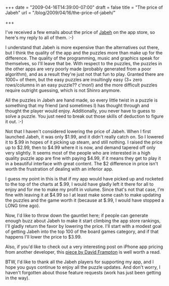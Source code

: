 +++
date = "2009-04-16T14:39:00-07:00"
draft = false
title = "The price of Jabeh"
url = "/blog/2009/04/16/the-price-of-jabeh/"

+++

I've received a few emails about the price of [Jabeh](http://itunes.com/app/Jabeh) on the app store, so here's my reply to all of them. :-)

I understand that Jabeh is more expensive than the alternatives out there, but I think the quality of the app and the puzzles more than make up for the difference. The quality of the programming, music and graphics speak for themselves, so I'll leave that be. With respect to the puzzles, the puzzles in the other apps are very poorly made (probably generated from a poor algorithm), and as a result they're just not that fun to play. Granted there are 1000+ of them, but the easy puzzles are insultingly easy (3+ zero rows/columns in an easy puzzle?? c'mon!) and the more difficult puzzles require outright guessing, which is not Shinro anymore.

All the puzzles in Jabeh are hand made, so every little twist in a puzzle is something that my friend (and sometimes I) has thought through and thought the player would enjoy. Additionally, you never have to guess to solve a puzzle. You just need to break out those skills of deduction to figure it out. :-)

Not that I haven't considered lowering the price of Jabeh. When I first launched Jabeh, it was only $1.99, and it didn't really catch on. So I lowered it to $.99 in hopes of it picking up steam, and still nothing. I raised the price up to $2.99, then to $4.99 where it is now, and demand tapered off only very slightly. It seems most of the people who are interested in a high quality puzzle app are fine with paying $4.99, if it means they get to play it in a beautiful interface with great content. The $2 difference in price isn't worth the frustration of dealing with an inferior app.

I guess my point in this is that if my app would have picked up and rocketed to the top of the charts at $.99, I would have gladly left it there for all to enjoy and for me to make my profit in volume. Since that's not that case, I'm fine with leaving it at $4.99 so I at least make some cash to make updating the puzzles and the game worth it (because at $.99, I would have stopped a LONG time ago).

Now, I'd like to throw down the gauntlet here; if people can generate enough buzz about Jabeh to make it start climbing the app store rankings, I'll gladly return the favor by lowering the price. I'll start with a modest goal of getting Jabeh into the top 100 of the board games category, and if that happens I'll lower the price to $3.99.

Also, if you'd like to check out a very interesting post on iPhone app pricing from another developer, this [piece by David Frampton](http://majicjungle.com/blog/?p=66) is well worth a read.

BTW, I'd like to thank all the Jabeh players for supporting my app, and I hope you guys continue to enjoy all the puzzle updates. And don't worry, I haven't forgotten about those feature requests (work has just been getting in the way).

